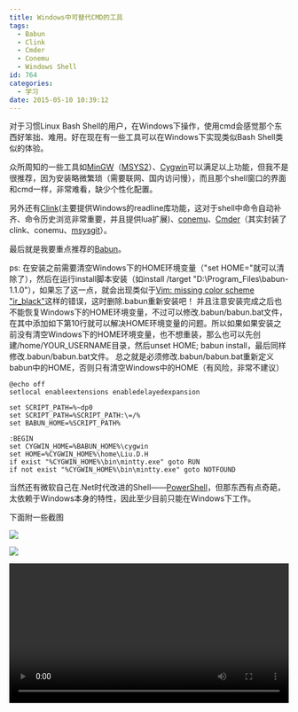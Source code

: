 ```yaml
---
title: Windows中可替代CMD的工具
tags:
  - Babun
  - Clink
  - Cmder
  - Conemu
  - Windows Shell
id: 764
categories:
  - 学习
date: 2015-05-10 10:39:12
---
```


对于习惯Linux Bash Shell的用户，在Windows下操作，使用cmd会感觉那个东西好笨拙、难用。好在现在有一些工具可以在Windows下实现类似Bash Shell类似的体验。

<!--more-->

众所周知的一些工具如[MinGW](http://www.mingw.org/)（[MSYS2](http://sourceforge.net/projects/msys2/)）、[Cygwin](http://www.cygwin.com/)可以满足以上功能，但我不是很推荐，因为安装略微繁琐（需要联网、国内访问慢），而且那个shell窗口的界面和cmd一样，非常难看，缺少个性化配置。

另外还有[Clink](http://mridgers.github.io/clink/)(主要提供Windows的readline库功能，这对于shell中命令自动补齐、命令历史浏览非常重要，并且提供lua扩展)、[conemu](https://code.google.com/p/conemu-maximus5/)、[Cmder](http://gooseberrycreative.com/cmder/)（其实封装了clink、conemu、[msysgit](https://github.com/msysgit/msysgit)）。

最后就是我要重点推荐的[Babun](http://babun.github.io/)。

ps: 在安装之前需要清空Windows下的HOME环境变量（"set HOME="就可以清除了），然后在运行install脚本安装（如install /target "D:\Program_Files\babun-1.1.0"），如果忘了这一点，就会出现类似于[Vim: missing color scheme "ir_black"](https://github.com/babun/babun/issues/78)这样的错误，这时删除.babun重新安装吧！
并且注意安装完成之后也不能恢复Windows下的HOME环境变量，不过可以修改.babun/babun.bat文件，在其中添加如下第10行就可以解决HOME环境变量的问题。所以如果如果安装之前没有清空Windows下的HOME环境变量，也不想重装，那么也可以先创建/home/YOUR_USERNAME目录，然后unset HOME; babun install，最后同样修改.babun/babun.bat文件。
总之就是必须修改.babun/babun.bat重新定义babun中的HOME，否则只有清空Windows中的HOME（有风险，非常不建议）

```shell
@echo off
setlocal enableextensions enabledelayedexpansion

set SCRIPT_PATH=%~dp0
set SCRIPT_PATH=%SCRIPT_PATH:\=/%
set BABUN_HOME=%SCRIPT_PATH%

:BEGIN
set CYGWIN_HOME=%BABUN_HOME%\cygwin
set HOME=%CYGWIN_HOME%\home\Liu.D.H
if exist "%CYGWIN_HOME%\bin\mintty.exe" goto RUN
if not exist "%CYGWIN_HOME%\bin\mintty.exe" goto NOTFOUND
```

当然还有微软自己在.Net时代改进的Shell——[PowerShell](https://technet.microsoft.com/en-us/scriptcenter/powershell.aspx)，但那东西有点奇葩，太依赖于Windows本身的特性，因此至少目前只能在Windows下工作。

下面附一些截图

![](http://conemu-maximus5.googlecode.com/svn/files/ConEmuSplits3.png)

![](http://gooseberrycreative.com/cmder/img/main.jpg)

<video width="100%" controls>
    <source src="/resources/2015/05/Introduction-to-the-Babun-Project-HD.mp4">
</video>

 